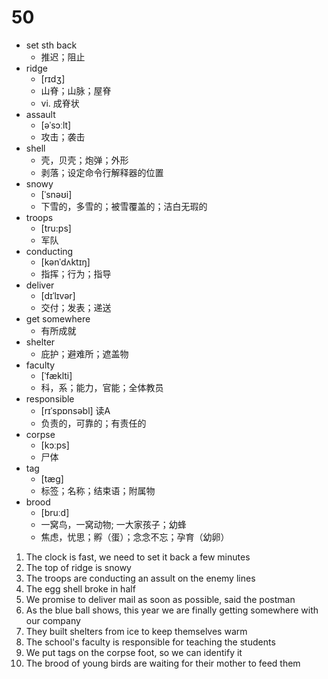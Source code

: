 # 50

- set sth back
  - 推迟；阻止
- ridge
  - [rɪdʒ]
  - 山脊；山脉；屋脊
  - vi. 成脊状
- assault
  - [əˈsɔːlt]
  - 攻击；袭击
- shell 
  - 壳，贝壳；炮弹；外形
  - 剥落；设定命令行解释器的位置
- snowy
  - [ˈsnəʊi]
  - 下雪的，多雪的；被雪覆盖的；洁白无瑕的
- troops
  - [tru:ps]
  - 军队
- conducting
  - [kənˈdʌktɪŋ]
  - 指挥；行为；指导
- deliver
  - [dɪˈlɪvər]
  - 交付；发表；递送
- get somewhere
  - 有所成就
- shelter
  - 庇护；避难所；遮盖物
- faculty
  - [ˈfæklti]
  - 科，系；能力，官能；全体教员
- responsible
  - [rɪˈspɒnsəbl] 读A
  - 负责的，可靠的；有责任的
- corpse
  - [kɔːps]
  - 尸体
- tag 
  - [tæɡ]
  - 标签；名称；结束语；附属物
- brood
  - [bruːd]
  - 一窝鸟，一窝动物; 一大家孩子；幼蜂
  - 焦虑，忧思；孵（蛋）；念念不忘；孕育（幼卵）

1. The clock is fast, we need to set it back a few minutes
2. The top of ridge is snowy
3. The troops are conducting an assult on the enemy lines
4. The egg shell broke in half
5. We promise to deliver mail as soon as possible, said the postman
6. As the blue ball shows, this year we are finally getting somewhere with our company
7. They built shelters from ice to keep themselves warm
8. The school's faculty is responsible for teaching the students
9. We put tags on the corpse foot, so we can identify it
10. The brood of young birds are waiting for their mother to feed them
